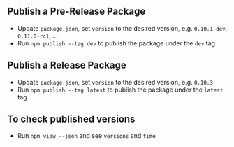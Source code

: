 ## Publish a Pre-Release Package

- Update `package.json`, set `version` to the desired version, e.g. `0.10.1-dev`, `0.11.0-rc1`, ...
- Run `npm publish --tag dev` to publish the package under the `dev` tag

## Publish a Release Package

- Update `package.json`, set `version` to the desired version, e.g. `0.10.3`
- Run `npm publish --tag latest` to publish the package under the `latest` tag

## To check published versions
 - Run `npm view --json` and see `versions` and `time`